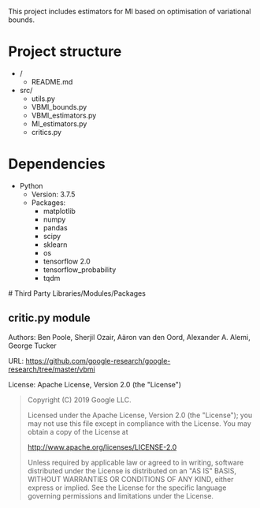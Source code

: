 This project includes estimators for MI based on optimisation of variational bounds.

# Project structure

*  /
    *  README.md
*  src/
    *  utils.py
    *  VBMI_bounds.py
    *  VBMI_estimators.py
    *  MI_estimators.py
    *  critics.py

# Dependencies

* Python
  * Version: 3.7.5
  * Packages:
    * matplotlib
    * numpy
    * pandas
    * scipy
    * sklearn
    * os
    * tensorflow 2.0
    * tensorflow_probability
    * tqdm

# Third Party Libraries/Modules/Packages

## critic.py module

Authors: Ben Poole, Sherjil Ozair, Aäron van den Oord, Alexander A. Alemi, George Tucker

URL: https://github.com/google-research/google-research/tree/master/vbmi

License: Apache License, Version 2.0 (the "License")

> Copyright (C) 2019 Google LLC.
>
> Licensed under the Apache License, Version 2.0 (the "License"); you may not use this file except in compliance with the License. You may obtain a copy of the License at
>
> http://www.apache.org/licenses/LICENSE-2.0
>
> Unless required by applicable law or agreed to in writing, software distributed under the License is distributed on an "AS IS" BASIS, WITHOUT WARRANTIES OR CONDITIONS OF ANY KIND, either express or implied. See the License for the specific language governing permissions and limitations under the License.

